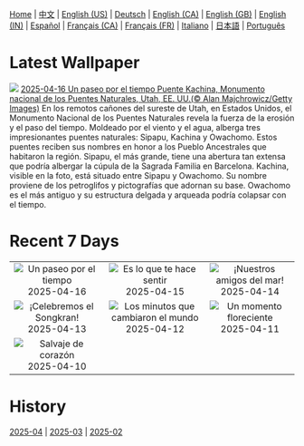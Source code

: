 [Home](../README.md) | [中文](zh-CN.md) | [English (US)](en-US.md) | [Deutsch](de-DE.md) | [English (CA)](en-CA.md) | [English (GB)](en-GB.md) | [English (IN)](en-IN.md) | [Español](es-ES.md) | [Français (CA)](fr-CA.md) | [Français (FR)](fr-FR.md) | [Italiano](it-IT.md) | [日本語](ja-JP.md) | [Português](pt-BR.md)

# Latest Wallpaper
![](https://www.bing.com/th?id=OHR.KachinaBridge_ES-ES0602250183_UHD.jpg)
[2025-04-16 Un paseo por el tiempo Puente Kachina, Monumento nacional de los Puentes Naturales, Utah, EE. UU.(© Alan Majchrowicz/Getty Images)](https://www.bing.com/th?id=OHR.KachinaBridge_ES-ES0602250183_UHD.jpg)
En los remotos cañones del sureste de Utah, en Estados Unidos, el Monumento Nacional de los Puentes Naturales revela la fuerza de la erosión y el paso del tiempo. Moldeado por el viento y el agua, alberga tres impresionantes puentes naturales: Sipapu, Kachina y Owachomo. Estos puentes reciben sus nombres en honor a los Pueblo Ancestrales que habitaron la región. Sipapu, el más grande, tiene una abertura tan extensa que podría albergar la cúpula de la Sagrada Familia en Barcelona. Kachina, visible en la foto, está situado entre Sipapu y Owachomo. Su nombre proviene de los petroglifos y pictografías que adornan su base. Owachomo es el más antiguo y su estructura delgada y arqueada podría colapsar con el tiempo.

# Recent 7 Days
|  |  |  |
|:---:|:---:|:---:|
| ![](https://www.bing.com/th?id=OHR.KachinaBridge_ES-ES0602250183_400x240.jpg "Un paseo por el tiempo") 2025-04-16 | ![](https://www.bing.com/th?id=OHR.BeachArt_ES-ES0479706512_400x240.jpg "Es lo que te hace sentir") 2025-04-15 | ![](https://www.bing.com/th?id=OHR.SpottedDolphins_ES-ES0341116224_400x240.jpg "¡Nuestros amigos del mar!") 2025-04-14 |
| ![](https://www.bing.com/th?id=OHR.ThailandPagodas_ES-ES0158142053_400x240.jpg "¡Celebremos el Songkran!") 2025-04-13 | ![](https://www.bing.com/th?id=OHR.SpaceFlight_ES-ES0011702709_400x240.jpg "Los minutos que cambiaron el mundo") 2025-04-12 | ![](https://www.bing.com/th?id=OHR.TulipsWindmill_ES-ES1285066743_400x240.jpg "Un momento floreciente") 2025-04-11 |
| ![](https://www.bing.com/th?id=OHR.LittleFoxes_ES-ES9657822321_400x240.jpg "Salvaje de corazón") 2025-04-10 |  |  |

# History
[2025-04](../archives/wallpaper/es-ES/w_2025_04.md) | [2025-03](../archives/wallpaper/es-ES/w_2025_03.md) | [2025-02](../archives/wallpaper/es-ES/w_2025_02.md)

